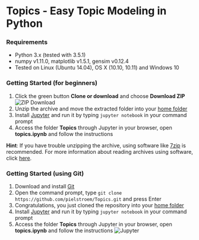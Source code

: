 # Topics - Easy Topic Modeling in Python #

### Requirements
- Python 3.x (tested with 3.5.1)
- numpy v1.11.0, matplotlib v1.5.1, gensim v0.12.4
- Tested on Linux (Ubuntu 14.04), OS X (10.10, 10.11) and Windows 10

### Getting Started (for beginners)
1. Click the green button **Clone or download** and choose **Download ZIP**
![ZIP Download](https://raw.githubusercontent.com/severinsimmler/stuff/master/beginners.png)
2. Unzip the archive and move the extracted folder into your [home folder](https://en.wikipedia.org/wiki/Home_directory)
3. Install [Jupyter](http://jupyter.readthedocs.io/en/latest/install.html) and run it by typing `jupyter notebook` in your command prompt
4. Access the folder **Topics** through Jupyter in your browser, open **topics.ipynb** and follow the instructions

**Hint**: If you have trouble unzipping the archive, using software like [7zip](http://www.7-zip.org) is recommended. For more information about reading archives using software, click [here](https://en.wikipedia.org/wiki/Comparison_of_file_archivers#Reading).

### Getting Started (using Git)
1. Download and install [Git](https://git-scm.com/book/en/v2/Getting-Started-Installing-Git)
2. Open the command prompt, type `git clone https://github.com/pielstroem/Topics.git` and press Enter
3. Congratulations, you just cloned the repository into your [home folder](https://en.wikipedia.org/wiki/Home_directory)
4. Install [Jupyter](http://jupyter.readthedocs.io/en/latest/install.html) and run it by typing `jupyter notebook` in your command prompt
5. Access the folder **Topics** through Jupyter in your browser, open **topics.ipynb** and follow the instructions
![Jupyter](https://raw.githubusercontent.com/severinsimmler/stuff/master/jupyter.png)
